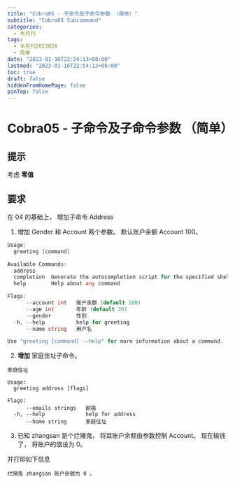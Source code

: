 ```yaml
---
title: "Cobra05 - 子命令及子命令参数 （简单）"
subtitle: "Cobra05 Subcommand"
categories:
  - 半月刊
tags:
  - 半月刊202302A
  - 简单
date: "2023-01-16T22:54:13+08:00"
lastmod: "2023-01-16T22:54:13+08:00"
toc: true
draft: false
hiddenFromHomePage: false
pinTop: false
---
```




# Cobra05 - 子命令及子命令参数 （简单）

## 提示

考虑 **零值** 

## 要求

在 04 的基础上， 增加子命令 Address

1. 增加 Gender 和 Account 两个参数。 默认账户余额 Account 100。

```go
Usage:
  greeting [command]

Available Commands:
  address     
  completion  Generate the autocompletion script for the specified shell
  help        Help about any command

Flags:
      --account int   账户余额 (default 100)
      --age int       年龄 (default 20)
      --gender        性别
  -h, --help          help for greeting
      --name string   用户名

Use "greeting [command] --help" for more information about a command.
```

2. **增加** 家庭住址子命令。

```
家庭住址

Usage:
  greeting address [flags]

Flags:
      --emails strings   邮箱
  -h, --help             help for address
      --home string      家庭住址
```

3. 已知 zhangsan 是个烂赌鬼， 将其账户余额由参数控制 Account。 现在输钱了， 将账户的值设为 0。 

并打印如下信息

```
烂赌鬼 zhangsan 账户余额为 0 。
```
